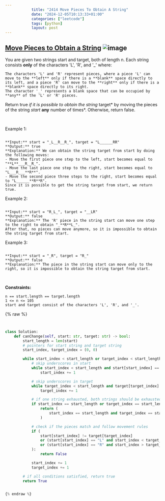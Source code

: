 ```yaml
---
            title: "2414 Move Pieces To Obtain A String"
            date: "2024-12-05T10:13:33+01:00"
            categories: ["leetcode"]
            tags: [python]
            layout: post
---
```

            
## [Move Pieces to Obtain a String](https://leetcode.com/problems/move-pieces-to-obtain-a-string) ![image](https://img.shields.io/badge/Difficulty-Medium-orange)

You are given two strings start and target, both of length n. Each string consists **only** of the characters 'L', 'R', and '_' where:

	The characters 'L' and 'R' represent pieces, where a piece 'L' can move to the **left** only if there is a **blank** space directly to its left, and a piece 'R' can move to the **right** only if there is a **blank** space directly to its right.
	The character '_' represents a blank space that can be occupied by **any** of the 'L' or 'R' pieces.

Return true *if it is possible to obtain the string* target* by moving the pieces of the string *start* **any** number of times*. Otherwise, return false.

 

Example 1:

```

**Input:** start = "_L__R__R_", target = "L______RR"
**Output:** true
**Explanation:** We can obtain the string target from start by doing the following moves:
- Move the first piece one step to the left, start becomes equal to "**L**___R__R_".
- Move the last piece one step to the right, start becomes equal to "L___R___**R**".
- Move the second piece three steps to the right, start becomes equal to "L______**R**R".
Since it is possible to get the string target from start, we return true.

```

Example 2:

```

**Input:** start = "R_L_", target = "__LR"
**Output:** false
**Explanation:** The 'R' piece in the string start can move one step to the right to obtain "_**R**L_".
After that, no pieces can move anymore, so it is impossible to obtain the string target from start.

```

Example 3:

```

**Input:** start = "_R", target = "R_"
**Output:** false
**Explanation:** The piece in the string start can move only to the right, so it is impossible to obtain the string target from start.
```

 

**Constraints:**

	n == start.length == target.length
	1 <= n <= 105
	start and target consist of the characters 'L', 'R', and '_'.

{% raw %}


````python


class Solution:
    def canChange(self, start: str, target: str) -> bool:
        start_length = len(start)
        # pointers for start string and target string
        start_index, target_index = (0, 0)

        while start_index < start_length or target_index < start_length:
            # skip underscores in start
            while start_index < start_length and start[start_index] == "_":
                start_index += 1

            # skip underscores in target
            while target_index < start_length and target[target_index] == "_":
                target_index += 1

            # if one string exhausted, both strings should be exhausted
            if start_index == start_length or target_index == start_length:
                return (
                    start_index == start_length and target_index == start_length
                )

            # check if the pieces match and follow movement rules
            if (
                start[start_index] != target[target_index]
                or (start[start_index] == "L" and start_index < target_index)
                or (start[start_index] == "R" and start_index > target_index)
            ):
                return False

            start_index += 1
            target_index += 1

        # if all conditions satisfied, return true
        return True


{% endraw %}
